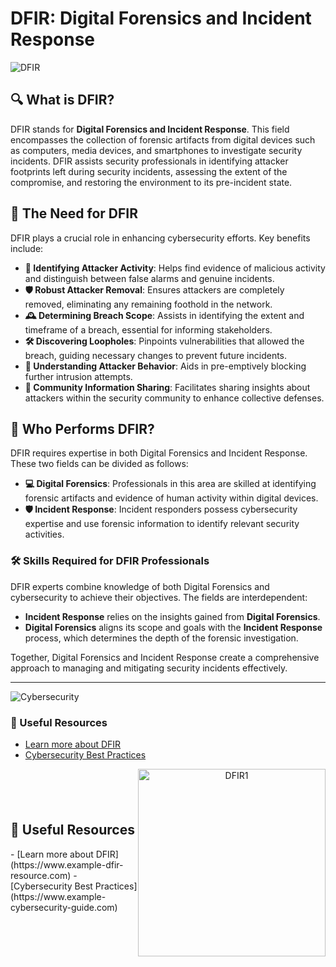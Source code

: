 # DFIR: Digital Forensics and Incident Response

![DFIR](https://www.datocms-assets.com/75231/1721222214-03-digital-forensics-and-incident-response-dfir.png?fm=webp)

## 🔍 What is DFIR?
DFIR stands for **Digital Forensics and Incident Response**. This field encompasses the collection of forensic artifacts from digital devices such as computers, media devices, and smartphones to investigate security incidents. DFIR assists security professionals in identifying attacker footprints left during security incidents, assessing the extent of the compromise, and restoring the environment to its pre-incident state.

## 🚨 The Need for DFIR
DFIR plays a crucial role in enhancing cybersecurity efforts. Key benefits include:

- **🔎 Identifying Attacker Activity**: Helps find evidence of malicious activity and distinguish between false alarms and genuine incidents.
- **🛡️ Robust Attacker Removal**: Ensures attackers are completely removed, eliminating any remaining foothold in the network.
- **🕰️ Determining Breach Scope**: Assists in identifying the extent and timeframe of a breach, essential for informing stakeholders.
- **🛠️ Discovering Loopholes**: Pinpoints vulnerabilities that allowed the breach, guiding necessary changes to prevent future incidents.
- **👀 Understanding Attacker Behavior**: Aids in pre-emptively blocking further intrusion attempts.
- **🤝 Community Information Sharing**: Facilitates sharing insights about attackers within the security community to enhance collective defenses.

## 👥 Who Performs DFIR?
DFIR requires expertise in both Digital Forensics and Incident Response. These two fields can be divided as follows:

- **💻 Digital Forensics**: Professionals in this area are skilled at identifying forensic artifacts and evidence of human activity within digital devices.
- **🛡️ Incident Response**: Incident responders possess cybersecurity expertise and use forensic information to identify relevant security activities.

### 🛠️ Skills Required for DFIR Professionals
DFIR experts combine knowledge of both Digital Forensics and cybersecurity to achieve their objectives. The fields are interdependent:

- **Incident Response** relies on the insights gained from **Digital Forensics**.
- **Digital Forensics** aligns its scope and goals with the **Incident Response** process, which determines the depth of the forensic investigation.

Together, Digital Forensics and Incident Response create a comprehensive approach to managing and mitigating security incidents effectively.

---

![Cybersecurity](https://www.safeaeon.com/assets/img/web-images/forensic_img.webp)

### 🔗 Useful Resources
- [Learn more about DFIR](https://www.example-dfir-resource.com)
- [Cybersecurity Best Practices](https://www.example-cybersecurity-guide.com)

<div style="display: flex; align-items: center;">
  <div style="flex: 1;">
    <h2>🔗 Useful Resources</h2>
    <p>
      - [Learn more about DFIR](https://www.example-dfir-resource.com)
      - [Cybersecurity Best Practices](https://www.example-cybersecurity-guide.com)
    </p>
  </div>
  <div style="flex: 1; text-align: center;">
    <img src="https://www.safeaeon.com/assets/img/web-images/forensic_img.webp" alt="DFIR1" width="300">
  </div>
</div>


